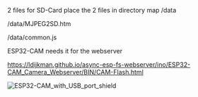 2 files for SD-Card
place the 2 files in directory map /data

/data/MJPEG2SD.htm

/data/common.js

ESP32-CAM needs it for the webserver


https://ldijkman.github.io/async-esp-fs-webserver/ino/ESP32-CAM_Camera_Webserver/BIN/CAM-Flash.html

![ESP32-CAM_with_USB_port_shield](https://github.com/ldijkman/async-esp-fs-webserver/assets/45427770/ec595ad6-3b55-43d8-966d-d81f06514580)
